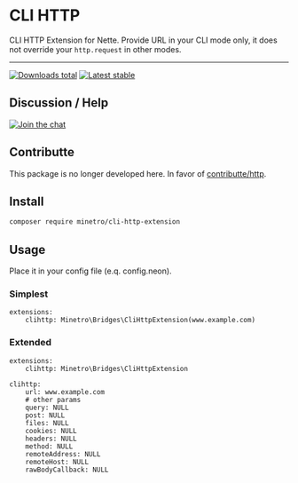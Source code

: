 # CLI HTTP

CLI HTTP Extension for Nette. Provide URL in your CLI mode only, it does not override your `http.request` in other modes.

-----

[![Downloads total](https://img.shields.io/packagist/dt/minetro/cli-http-extension.svg?style=flat-square)](https://packagist.org/packages/minetro/cli-http-extension)
[![Latest stable](https://img.shields.io/packagist/v/minetro/cli-http-extension.svg?style=flat-square)](https://packagist.org/packages/minetro/cli-http-extension)

## Discussion / Help

[![Join the chat](https://img.shields.io/gitter/room/minetro/nette.svg?style=flat-square)](https://gitter.im/minetro/nette?utm_source=badge&utm_medium=badge&utm_campaign=pr-badge&utm_content=badge)

## Contributte

This package is no longer developed here. In favor of [contributte/http](https://github.com/contributte/http). 

## Install
```bash
composer require minetro/cli-http-extension
```

## Usage

Place it in your config file (e.q. config.neon).

### Simplest

```neon
extensions:
	clihttp: Minetro\Bridges\CliHttpExtension(www.example.com)
```

### Extended

```neon
extensions:
	clihttp: Minetro\Bridges\CliHttpExtension

clihttp:
	url: www.example.com
	# other params
	query: NULL
	post: NULL
	files: NULL
	cookies: NULL
	headers: NULL
	method: NULL
	remoteAddress: NULL
	remoteHost: NULL
	rawBodyCallback: NULL
```
